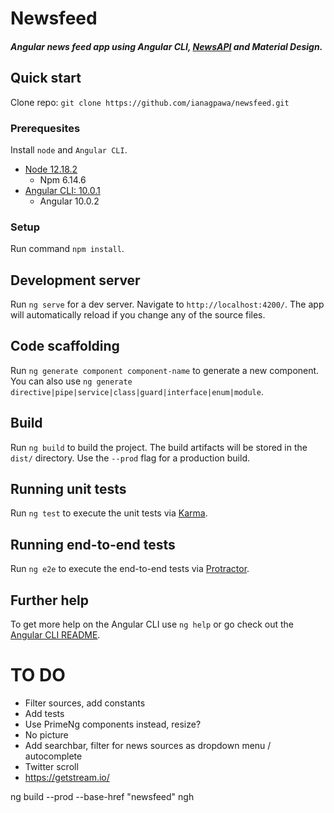 # Newsfeed
##### Angular news feed app using Angular CLI, [NewsAPI](https://newsapi.org/) and  Material Design.

## Quick start
Clone repo: `git clone https://github.com/ianagpawa/newsfeed.git`

### Prerequesites
Install `node` and `Angular CLI`.
* [Node 12.18.2](https://nodejs.org/en/blog/release/v12.18.2/)
    * Npm 6.14.6
* [Angular CLI: 10.0.1](https://angular.io/guide/setup-local)
    * Angular 10.0.2

### Setup
Run command `npm install`.

## Development server

Run `ng serve` for a dev server. Navigate to `http://localhost:4200/`. The app will automatically reload if you change any of the source files.

## Code scaffolding

Run `ng generate component component-name` to generate a new component. You can also use `ng generate directive|pipe|service|class|guard|interface|enum|module`.

## Build

Run `ng build` to build the project. The build artifacts will be stored in the `dist/` directory. Use the `--prod` flag for a production build.

## Running unit tests

Run `ng test` to execute the unit tests via [Karma](https://karma-runner.github.io).

## Running end-to-end tests

Run `ng e2e` to execute the end-to-end tests via [Protractor](http://www.protractortest.org/).

## Further help

To get more help on the Angular CLI use `ng help` or go check out the [Angular CLI README](https://github.com/angular/angular-cli/blob/master/README.md).

# TO DO
* Filter sources, add constants
* Add tests
* Use PrimeNg components instead, resize?
* No picture
* Add searchbar, filter for news sources as dropdown menu / autocomplete
* Twitter scroll
* https://getstream.io/


ng build --prod --base-href "newsfeed"
ngh